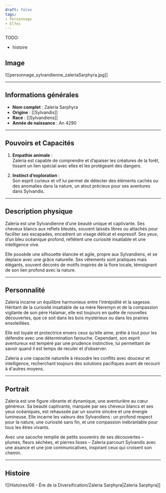 ```yaml
---
draft: false
tags:
- Personnage
- Elfes
---
```


TODO:
- histoire

## Image

![[personnage_sylvandienne_zaleriaSarphyra.jpg]]

---

## **Informations générales**
- **Nom complet** : Zaleria Sarphyra  
- **Origine** : [[Sylvandis]]  
- **Race** : [[Sylvandiens]]  
- **Année de naissance** : An 4290  

---

## **Pouvoirs et Capacités**
1. **Empathie animale** :  
   Zaleria est capable de comprendre et d’apaiser les créatures de la forêt, tissant un lien spécial avec elles et les protégeant des dangers.  

2. **Instinct d’exploration** :  
   Son esprit curieux et vif lui permet de détecter des éléments cachés ou des anomalies dans la nature, un atout précieux pour ses aventures dans Sylvandis.  

---

## **Description physique**
Zaleria est une Sylvandienne d’une beauté unique et captivante. Ses cheveux blancs aux reflets bleutés, souvent laissés libres ou attachés pour faciliter ses escapades, encadrent un visage délicat et expressif. Ses yeux, d’un bleu océanique profond, reflètent une curiosité insatiable et une intelligence vive.  

Elle possède une silhouette élancée et agile, propre aux Sylvandiens, et se déplace avec une grâce naturelle. Ses vêtements sont pratiques mais élégants, souvent décorés de motifs inspirés de la flore locale, témoignant de son lien profond avec la nature.

---

## **Personnalité**
Zaleria incarne un équilibre harmonieux entre l’intrépidité et la sagesse. Héritant de la curiosité insatiable de sa mère Neremyn et de la compassion vigilante de son père Halamar, elle est toujours en quête de nouvelles découvertes, que ce soit dans les bois mystérieux ou dans les prairies ensoleillées.  

Elle est loyale et protectrice envers ceux qu’elle aime, prête à tout pour les défendre avec une détermination farouche. Cependant, son esprit aventureux est tempéré par une prudence instinctive, lui permettant de savoir quand il est temps de reculer et d’observer.  

Zaleria a une capacité naturelle à résoudre les conflits avec douceur et intelligence, recherchant toujours des solutions pacifiques avant de recourir à d'autres moyens.  

---

## **Portrait**
Zaleria est une figure vibrante et dynamique, une aventurière au cœur généreux. Sa beauté captivante, marquée par ses cheveux blancs et ses yeux océaniques, est rehaussée par un sourire sincère et une énergie lumineuse. Elle incarne les valeurs des Sylvandiens : un profond respect pour la nature, une curiosité sans fin, et une compassion inébranlable pour tous les êtres vivants.  

Avec une sacoche remplie de petits souvenirs de ses découvertes – plumes, fleurs séchées, et pierres lisses – Zaleria parcourt Sylvandis avec une aisance et une joie communicatives, inspirant ceux qui croisent son chemin.

___

## Histoire

![[Histoires/06 - Ère de la Diversification/Zaleria Sarphyra|Zaleria Sarphyra]]